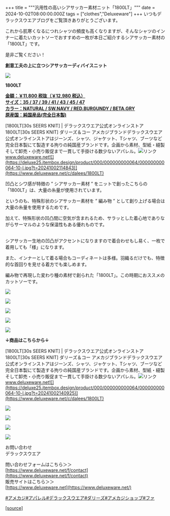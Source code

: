 +++
title = """汎用性の高いシアサッカー素材ニット「1800LT」"""
date = 2024-10-02T08:00:00.000Z
tags = ["clothes","Deluxeware"]
+++
いつもデラックスウエアブログをご覧頂きありがとうございます。

これから肌寒くなるにつれシャツの頻度も高くなりますが、そんなシャツのインナーに着たいカットソーでおすすめの一枚が本日ご紹介するシアサッカー素材の「1800LT」です。

是非ご覧ください！

**創意工夫の上に立つシアサッカーディバイスニット**

**[![](https://stat.ameba.jp/user_images/20241002/14/deluxeware/2c/b0/j/o1126150015493211972.jpg)](https://stat.ameba.jp/user_images/20241002/14/deluxeware/2c/b0/j/o1126150015493211972.jpg)**

**1800LT**

**[金額：￥11,800 税抜（￥12,980 税込）](https://www.deluxeware.net/c/dalees/1800LT)  
[サイズ：35 / 37 / 39 / 41 / 43 / 45 / 47](https://www.deluxeware.net/c/dalees/1800LT)  
[カラー：NATURAL / SW.NAVY / RED.BURGUNDY / BETA.GRY](https://www.deluxeware.net/c/dalees/1800LT)  
[原産国：純国産品(完全日本製)](https://www.deluxeware.net/c/dalees/1800LT)**

[1800LT\[30s SEERS KNIT\] | デラックスウエア公式オンラインストア1800LT\[30s SEERS KNIT\] ダリーズ＆コー アメカジブランドデラックスウエア公式オンラインストアはジーンズ、シャツ、ジャケット、Tシャツ、ブーツなど完全日本製にて製造する拘りの純国産ブランドです。企画から素材、型紙・縫製そして卸売・小売り販促まで一貫して手掛ける数少ないアパレル。![リンク](https://c.stat100.ameba.jp/ameblo/symbols/v3.20.0/svg/gray/editor_link.svg)www.deluxeware.net![](https://deluxe25.itembox.design/product/000/000000000064/000000000064-10-l.jpg?t=20241002114843)](https://www.deluxeware.net/c/dalees/1800LT)

凹凸とシワ感が特徴の ” シアサッカー素材 ” をニットで創ったこちらの「1800LT」は、大量の糸量が使用されています。

というのも、特殊形状のシアサッカー素材を ” 編み物 ” として創り上げる場合は大量の糸量を使用するためです。

加えて、特殊形状の凹凸間に空気が含まれるため、サラッとした着心地でありながらサーマルのような保温性もある優れものです。  
 

シアサッカー生地の凹凸がアクセントになりますので着合わせもし易く、一枚で着用しても「様」になります。

また、インナーとして着る場合もコーディネートは多様。羽織るだけでも、特徴的な首回りを見せる着方でも楽しめます。

編み物で再現した変わり種の素材で創られた「1800LT」。この時期におススメのカットソーです。

![](https://deluxe25.itembox.design/product/000/000000000064/000000000064-10-l.jpg?t=20241002114843)

![](https://stat.ameba.jp/user_images/20230923/14/deluxeware/b5/dc/j/o0618092615341701994.jpg?caw=800)

![](https://stat.ameba.jp/user_images/20231007/12/deluxeware/08/a5/j/o0657082115347674412.jpg?caw=800)

![](https://stat.ameba.jp/user_images/20231007/12/deluxeware/ce/c6/j/o0800100015347673503.jpg?caw=800)

![](https://stat.ameba.jp/user_images/20231104/16/deluxeware/bb/4e/j/o1166155415360003418.jpg?caw=800)

**↓商品はこちらから↓**

[1800LT\[30s SEERS KNIT\] | デラックスウエア公式オンラインストア1800LT\[30s SEERS KNIT\] ダリーズ＆コー アメカジブランドデラックスウエア公式オンラインストアはジーンズ、シャツ、ジャケット、Tシャツ、ブーツなど完全日本製にて製造する拘りの純国産ブランドです。企画から素材、型紙・縫製そして卸売・小売り販促まで一貫して手掛ける数少ないアパレル。![リンク](https://c.stat100.ameba.jp/ameblo/symbols/v3.20.0/svg/gray/editor_link.svg)www.deluxeware.net![](https://deluxe25.itembox.design/product/000/000000000064/000000000064-10-l.jpg?t=20241002140925)](https://www.deluxeware.net/c/dalees/1800LT)

[![](https://stat.ameba.jp/user_images/20240614/12/deluxeware/fb/b4/j/o0800026015451324172.jpg?caw=800)](https://www.deluxeware.net/c/2024FWreserveall)

[![](https://stat.ameba.jp/user_images/20240315/15/deluxeware/04/7f/j/o0800026015413271803.jpg?caw=800)](https://www.instagram.com/deluxeware/?hl=ja)

[![](https://stat.ameba.jp/user_images/20220415/12/deluxeware/3b/ce/j/o0800026015103175481.jpg?caw=800)](https://www.deluxeware.net/f/headstore)

[![](https://stat.ameba.jp/user_images/20220415/12/deluxeware/d7/c6/j/o0800026015103175487.jpg?caw=800)](https://www.deluxeware.net/)

お問い合わせ  
デラックスウエア

問い合わせフォームはこちら＞＞  
[https://www.deluxeware.net/f/contact](https://www.deluxeware.net/f/contact)  
販売サイトはこちら＞＞  
[https://www.deluxeware.net](https://www.deluxeware.net/)

[#アメカジ](https://blogtag.ameba.jp/detail/%E3%82%A2%E3%83%A1%E3%82%AB%E3%82%B8)[#アパレル](https://blogtag.ameba.jp/detail/%E3%82%A2%E3%83%91%E3%83%AC%E3%83%AB)[#デラックスウエア](https://blogtag.ameba.jp/detail/%E3%83%87%E3%83%A9%E3%83%83%E3%82%AF%E3%82%B9%E3%82%A6%E3%82%A8%E3%82%A2)[#ダリーズ](https://blogtag.ameba.jp/detail/%E3%83%80%E3%83%AA%E3%83%BC%E3%82%BA)[#アメカジショップ](https://blogtag.ameba.jp/detail/%E3%82%A2%E3%83%A1%E3%82%AB%E3%82%B8%E3%82%B7%E3%83%A7%E3%83%83%E3%83%97)[#ファ](https://blogtag.ameba.jp/detail/%E3%83%95%E3%82%A1%E3%83%83%E3%82%B7%E3%83%A7%E3%83%B3)

[[source]](https://ameblo.jp/deluxeware/entry-12869727310.html)
